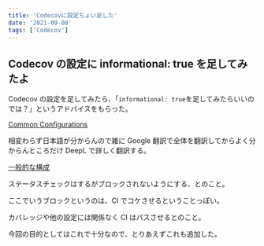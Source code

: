 ```yaml
---
title: 'Codecovに設定ちょい足した'
date: '2021-09-08'
tags: ['Codecov']
---
```


## Codecov の設定に informational: true を足してみたよ

Codecov の設定を足してみたら、「`informational: true`を足してみたらいいのでは？」というアドバイスをもらった。

[Common Configurations](https://docs.codecov.com/docs/common-recipe-list#set-non-blocking-status-checks)

相変わらず日本語が分からんので雑に Google 翻訳で全体を翻訳してからよく分からんところだけ DeepL で詳しく翻訳する。

[一般的な構成](https://docs.codecov.com/docs/common-recipe-list#set-non-blocking-status-checks)

ステータスチェックはするがブロックされないようにする、とのこと。

ここでいうブロックというのは、CI でコケさせるということっぽい。

カバレッジや他の設定には関係なく CI はパスさせるとのこと。

今回の目的としてはこれで十分なので、とりあえずこれも追加した。

